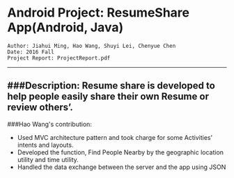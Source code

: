 Android Project: ResumeShare App(Android, Java)
===============================================
    Author: Jiahui Ming, Hao Wang, Shuyi Lei, Chenyue Chen
    Date: 2016 Fall
    Project Report: ProjectReport.pdf
    
----

###Description:
Resume share is developed to help people easily share their own Resume or review others’.
---

###Hao Wang's contribution:
* Used MVC architecture pattern and took charge for some Activities’ intents and layouts.
* Developed the function, Find People Nearby by the geographic location utility and time utility.
* Handled the data exchange between the server and the app using JSON

